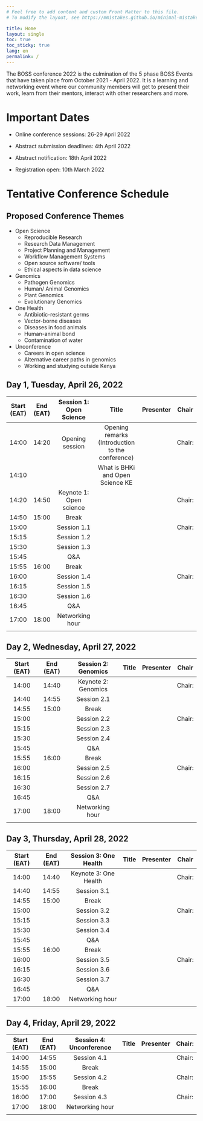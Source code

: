 ```yaml
---
# Feel free to add content and custom Front Matter to this file.
# To modify the layout, see https://mmistakes.github.io/minimal-mistakes/docs/layouts/

title: Home
layout: single
toc: true
toc_sticky: true
lang: en
permalink: /
---
```


The BOSS conference 2022 is the culmination of the 5 phase BOSS Events that have taken place from October 2021 - April 2022. 
It is a learning and networking event where our community members will get to present their work, learn from their mentors, 
interact with other researchers and more.

# Important Dates

- Online conference sessions: 26-29 April 2022

- Abstract submission deadlines: 4th April 2022

- Abstract notification: 18th April 2022

- Registration open: 10th March 2022

# Tentative Conference Schedule

## Proposed Conference Themes

- Open Science
    - Reproducible Research
    - Research Data Management
    - Project Planning and Management
    - Workflow Management Systems
    - Open source software/ tools
    - Ethical aspects in data science
- Genomics
    - Pathogen Genomics
    - Human/ Animal Genomics
    - Plant Genomics
    - Evolutionary Genomics
- One Health
    - Antibiotic-resistant germs
    - Vector-borne diseases
    - Diseases in food animals
    - Human-animal bond
    - Contamination of water
- Unconference
    - Careers in open science
    - Alternative career paths in genomics
    - Working and studying outside Kenya


## Day 1, Tuesday, April 26, 2022

|Start (EAT)|End (EAT)|Session 1: Open Science|Title|Presenter|Chair|
|:---:|:---:|:---:|:---:|:---:|:---:|
|14:00|14:20|Opening session|Opening remarks (Introduction to the conference)| |Chair:|
|14:10| | |What is BHKi and Open Science KE| | |
|14:20|14:50|Keynote 1: Open science| | |Chair:|
|14:50|15:00|Break| | | |
|15:00| |Session 1.1| | |Chair:|
|15:15| |Session 1.2| | | |
|15:30| |Session 1.3| | | |
|15:45| |Q&A| | | |
|15:55|16:00|Break| | | |
|16:00| |Session 1.4| | |Chair:|
|16:15| |Session 1.5| | | |
|16:30| |Session 1.6| | | |
|16:45| |Q&A| | | |
|17:00|18:00|Networking hour| | | |
| | | | | | |

## Day 2, Wednesday, April 27, 2022

|Start (EAT)|End (EAT)|Session 2: Genomics|Title|Presenter|Chair|
|:---:|:---:|:---:|:---:|:---:|:---:|
|14:00|14:40|Keynote 2: Genomics| | |Chair:|
|14:40|14:55|Session 2.1| | | |
|14:55|15:00|Break| | | |
|15:00| |Session 2.2| | |Chair:|
|15:15| |Session 2.3| | | |
|15:30| |Session 2.4| | | |
|15:45| |Q&A| | | |
|15:55|16:00|Break| | | |
|16:00| |Session 2.5| | |Chair:|
|16:15| |Session 2.6| | | |
|16:30| |Session 2.7| | | |
|16:45| |Q&A| | | |
|17:00|18:00|Networking hour| | | |
| | | | | | |

## Day 3, Thursday, April 28, 2022

|Start (EAT)|End (EAT)|Session 3: One Health|Title|Presenter|Chair|
|:---:|:---:|:---:|:---:|:---:|:---:|
|14:00|14:40|Keynote 3: One Health| | |Chair:|
|14:40|14:55|Session 3.1| | | |
|14:55|15:00|Break| | | |
|15:00| |Session 3.2| | |Chair:|
|15:15| |Session 3.3| | | |
|15:30| |Session 3.4| | | |
|15:45| |Q&A| | | |
|15:55|16:00|Break| | | |
|16:00| |Session 3.5| | |Chair:|
|16:15| |Session 3.6| | | |
|16:30| |Session 3.7| | | |
|16:45| |Q&A| | | |
|17:00|18:00|Networking hour| | | |
| | | | | | |

## Day 4, Friday, April 29, 2022

|Start (EAT)|End (EAT)|Session 4: Unconference|Title|Presenter|Chair:|
|:---:|:---:|:---:|:---:|:---:|:---:|
|14:00|14:55|Session 4.1| | |Chair:|
|14:55|15:00|Break| | | |
|15:00|15:55|Session 4.2| | |Chair:|
|15:55|16:00|Break| | | |
|16:00|17:00|Session 4.3| | |Chair:|
|17:00|18:00|Networking hour| | | |
| | | | | | |
